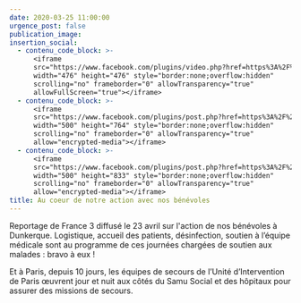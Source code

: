 ```yaml
---
date: 2020-03-25 11:00:00
urgence_post: false
publication_image:
insertion_social:
  - contenu_code_block: >-
      <iframe
      src="https://www.facebook.com/plugins/video.php?href=https%3A%2F%2Fwww.facebook.com%2Ffrance3nordpasdecalais%2Fvideos%2F1070791826639627%2F&show_text=0&width=476"
      width="476" height="476" style="border:none;overflow:hidden"
      scrolling="no" frameborder="0" allowTransparency="true"
      allowFullScreen="true"></iframe>
  - contenu_code_block: >-
      <iframe
      src="https://www.facebook.com/plugins/post.php?href=https%3A%2F%2Fwww.facebook.com%2Fsecourisme78.ordredemaltefrance%2Fposts%2F3181717592053870&width=500"
      width="500" height="764" style="border:none;overflow:hidden"
      scrolling="no" frameborder="0" allowTransparency="true"
      allow="encrypted-media"></iframe>
  - contenu_code_block: >-
      <iframe
      src="https://www.facebook.com/plugins/post.php?href=https%3A%2F%2Fwww.facebook.com%2Fsecourisme75.ordredemaltefrance%2Fposts%2F1491518714362524&width=500"
      width="500" height="833" style="border:none;overflow:hidden"
      scrolling="no" frameborder="0" allowTransparency="true"
      allow="encrypted-media"></iframe>
title: Au coeur de notre action avec nos bénévoles
---
```


Reportage de France 3 diffus&eacute; le 23 avril sur l'action de nos b&eacute;n&eacute;voles &agrave; Dunkerque. Logistique, accueil des patients, d&eacute;sinfection, soutien &agrave; l’&eacute;quipe m&eacute;dicale sont au programme de ces journ&eacute;es charg&eacute;es de soutien aux malades : bravo &agrave; eux \!

Et &agrave; Paris, depuis 10 jours, les &eacute;quipes de secours de l’Unit&eacute; d’Intervention de Paris œuvrent jour et nuit aux c&ocirc;t&eacute;s du Samu Social et des h&ocirc;pitaux pour assurer des missions de secours.
